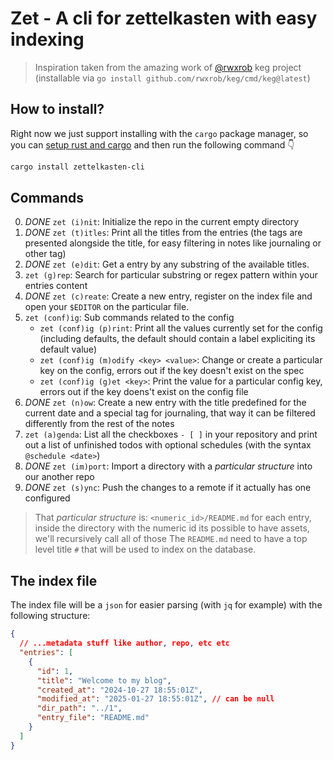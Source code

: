 # Zet - A cli for zettelkasten with easy indexing

> Inspiration taken from the amazing work of [@rwxrob](https://github.com/rwxrob)
> keg project (installable via `go install github.com/rwxrob/keg/cmd/keg@latest`)

## How to install?

Right now we just support installing with the `cargo` package manager, so you
can [setup rust and cargo](https://rustup.rs) and then run the following command 👇

```sh
cargo install zettelkasten-cli
```

## Commands

0. *DONE* `zet (i)nit`: Initialize the repo in the current empty directory
1. *DONE* `zet (t)itles`: Print all the titles from the entries (the tags are presented
alongside the title, for easy filtering in notes like journaling or other tag)
2. *DONE* `zet (e)dit`: Get a entry by any substring of the available titles.
3. `zet (g)rep`: Search for particular substring or regex pattern within your
entries content
4. *DONE* `zet (c)reate`: Create a new entry, register on the index file and open your
`$EDITOR` on the particular file.
5. `zet (conf)ig`: Sub commands related to the config
      - `zet (conf)ig (p)rint`: Print all the values currently set for the config
    (including defaults, the default should contain a label expliciting its
    default value)
      - `zet (conf)ig (m)odify <key> <value>`: Change or create a particular key on the
    config, errors out if the key doesn't exist on the spec
      - `zet (conf)ig (g)et <key>`: Print the value for a particular config key, errors
out if the key doens't exist on the config file
6. *DONE* `zet (n)ow`: Create a new entry with the title predefined for the current date
and a special tag for journaling, that way it can be filtered differently from
the rest of the notes
7. `zet (a)genda`: List all the checkboxes `- [ ]` in your repository and print
out a list of unfinished todos with optional schedules (with the syntax
`@schedule <date>`)
8. *DONE* `zet (im)port`: Import a directory with a *particular structure* into our another repo
9. *DONE* `zet (s)ync`: Push the changes to a remote if it actually has one configured

> That *particular structure* is: `<numeric_id>/README.md` for each entry,
inside the directory with the numeric id its possible to have assets, we'll
recursively call all of those
> The `README.md` need to have a top level title `#` that will be used to index
on the database.

## The index file

The index file will be a `json` for easier parsing (with `jq` for example) with the following structure:

```json
{
  // ...metadata stuff like author, repo, etc etc
  "entries": [
    {
      "id": 1,
      "title": "Welcome to my blog",
      "created_at": "2024-10-27 18:55:01Z",
      "modified_at": "2025-01-27 18:55:01Z", // can be null
      "dir_path": "../1",
      "entry_file": "README.md"
    }
  ]
}
```
